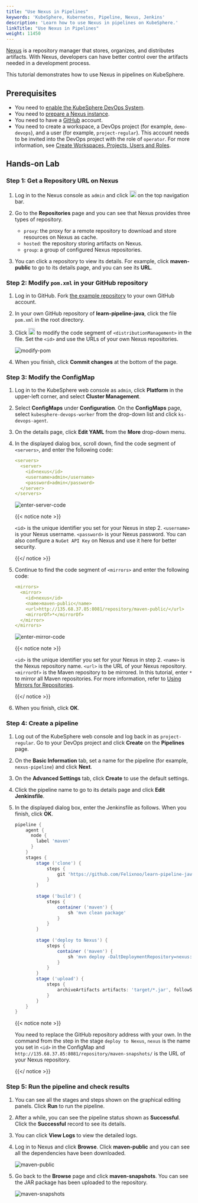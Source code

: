 ```yaml
---
title: "Use Nexus in Pipelines"
keywords: 'KubeSphere, Kubernetes, Pipeline, Nexus, Jenkins'
description: 'Learn how to use Nexus in pipelines on KubeSphere.'
linkTitle: "Use Nexus in Pipelines"
weight: 11450
---
```


[Nexus](https://www.sonatype.com/products/repository-oss) is a repository manager that stores, organizes, and distributes artifacts. With Nexus, developers can have better control over the artifacts needed in a development process.

This tutorial demonstrates how to use Nexus in pipelines on KubeSphere.

## Prerequisites

- You need to [enable the KubeSphere DevOps System](../../../pluggable-components/devops/).
- You need to [prepare a Nexus instance](https://help.sonatype.com/repomanager3/installation).
- You need to have a [GitHub](https://github.com/) account.
- You need to create a workspace, a DevOps project (for example, `demo-devops`), and a user (for example, `project-regular`). This account needs to be invited into the DevOps project with the role of `operator`. For more information, see [Create Workspaces, Projects, Users and Roles](../../../quick-start/create-workspace-and-project/).

## Hands-on Lab

### Step 1: Get a Repository URL on Nexus

1. Log in to the Nexus console as `admin` and click <img src="/images/docs/v3.3/devops-user-guide/examples/use-nexus-in-pipeline/gear.png" height="18px" /> on the top navigation bar.

2. Go to the **Repositories** page and you can see that Nexus provides three types of repository.

   - `proxy`: the proxy for a remote repository to download and store resources on Nexus as cache.
   - `hosted`: the repository storing artifacts on Nexus.
   - `group`: a group of configured Nexus repositories.

3. You can click a repository to view its details. For example, click **maven-public** to go to its details page, and you can see its **URL**.

### Step 2: Modify `pom.xml` in your GitHub repository

1. Log in to GitHub. Fork [the example repository](https://github.com/devops-ws/learn-pipeline-java) to your own GitHub account.

2. In your own GitHub repository of **learn-pipeline-java**, click the file `pom.xml` in the root directory.

3. Click <img src="/images/docs/v3.3/devops-user-guide/examples/use-nexus-in-pipeline/github-edit-icon.png" height="18px" /> to modify the code segment of `<distributionManagement>` in the file. Set the `<id>` and use the URLs of your own Nexus repositories. 

   ![modify-pom](/images/docs/v3.3/devops-user-guide/examples/use-nexus-in-pipeline/modify-pom.png)

4. When you finish, click **Commit changes** at the bottom of the page.

### Step 3: Modify the ConfigMap

1. Log in to the KubeSphere web console as `admin`, click **Platform** in the upper-left corner, and select **Cluster Management**.

2. Select **ConfigMaps** under **Configuration**. On the **ConfigMaps** page, select `kubesphere-devops-worker` from the drop-down list and click `ks-devops-agent`.

3. On the details page, click **Edit YAML** from the **More** drop-down menu.

4. In the displayed dialog box, scroll down, find the code segment of `<servers>`, and enter the following code:

   ```yaml
   <servers>
     <server>
       <id>nexus</id>
       <username>admin</username>
       <password>admin</password>
     </server>
   </servers>
   ```

   ![enter-server-code](/images/docs/v3.3/devops-user-guide/examples/use-nexus-in-pipeline/enter-server-code.png)

   {{< notice note >}}

   `<id>` is the unique identifier you set for your Nexus in step 2. `<username>` is your Nexus username. `<password>` is your Nexus password. You can also configure a `NuGet API Key` on Nexus and use it here for better security.

   {{</ notice >}}

5. Continue to find the code segment of `<mirrors>` and enter the following code:

   ```yaml
   <mirrors>
     <mirror>
       <id>nexus</id>
       <name>maven-public</name>
       <url>http://135.68.37.85:8081/repository/maven-public/</url>
       <mirrorOf>*</mirrorOf>
     </mirror>
   </mirrors>
   ```

   ![enter-mirror-code](/images/docs/v3.3/devops-user-guide/examples/use-nexus-in-pipeline/enter-mirror-code.png)

   {{< notice note >}}

   `<id>` is the unique identifier you set for your Nexus in step 2. `<name>` is the Nexus repository name. `<url>` is the URL of your Nexus repository. `<mirrorOf>` is the Maven repository to be mirrored. In this tutorial, enter `*` to mirror all Maven repositories. For more information, refer to [Using Mirrors for Repositories](https://maven.apache.org/guides/mini/guide-mirror-settings.html).

   {{</ notice >}}

6. When you finish, click **OK**.

### Step 4: Create a pipeline

1. Log out of the KubeSphere web console and log back in as `project-regular`. Go to your DevOps project and click **Create** on the **Pipelines** page.

2. On the **Basic Information** tab, set a name for the pipeline (for example, `nexus-pipeline`) and click **Next**.

3. On the **Advanced Settings** tab, click **Create** to use the default settings.

4. Click the pipeline name to go to its details page and click **Edit Jenkinsfile**.

5. In the displayed dialog box, enter the Jenkinsfile as follows. When you finish, click **OK**.

   ```groovy
   pipeline {
       agent {
         node {
           label 'maven'
         }
       }
       stages {
           stage ('clone') {
               steps {
                   git 'https://github.com/Felixnoo/learn-pipeline-java.git'
               }
           }
           
           stage ('build') {
               steps {
                   container ('maven') {
                       sh 'mvn clean package'
                   }
               }  
           }
           
           stage ('deploy to Nexus') {
               steps {
                   container ('maven') {
                       sh 'mvn deploy -DaltDeploymentRepository=nexus::default::http://135.68.37.85:8081/repository/maven-snapshots/'
                   }   
               }
           }
           stage ('upload') {
               steps {
                   archiveArtifacts artifacts: 'target/*.jar', followSymlinks: false
               }
           }
       }
   }
   ```

   {{< notice note >}}

   You need to replace the GitHub repository address with your own. In the command from the step in the stage `deploy to Nexus`, `nexus` is the name you set in `<id>` in the ConfigMap and `http://135.68.37.85:8081/repository/maven-snapshots/` is the URL of your Nexus repository. 
   
   {{</ notice >}}

### Step 5: Run the pipeline and check results

1. You can see all the stages and steps shown on the graphical editing panels. Click **Run** to run the pipeline.

2. After a while, you can see the pipeline status shown as **Successful**. Click the **Successful** record to see its details.

3. You can click **View Logs** to view the detailed logs.

4. Log in to Nexus and click **Browse**. Click **maven-public** and you can see all the dependencies have been downloaded.

   ![maven-public](/images/docs/v3.3/devops-user-guide/examples/use-nexus-in-pipeline/maven-public.png)

5. Go back to the **Browse** page and click **maven-snapshots**. You can see the JAR package has been uploaded to the repository.

   ![maven-snapshots](/images/docs/v3.3/devops-user-guide/examples/use-nexus-in-pipeline/maven-snapshots.png)



